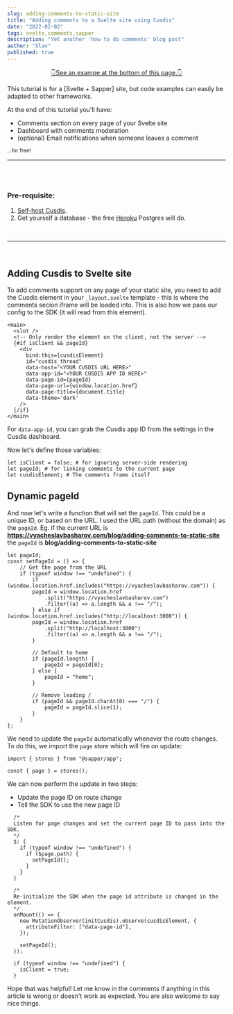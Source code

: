 ```yaml
---
slug: adding-comments-to-static-site
title: "Adding comments to a Svelte site using Cusdis"
date: "2022-02-02"
tags: svelte,comments,sapper
description: "Yet another 'how to do comments' blog post"
author: "Slav"
published: true
---
```


<p style="text-align:center;margin:auto;">
  <a href="blog/adding-comments-to-static-site#cusdis_thread">👇See an exampe at the bottom of this page.👇</a>
</p>

This tutorial is for a [Svelte + Sapper] site, but code examples can easily be adapted to other frameworks.

At the end of this tutorial you'll have:

- Comments section on every page of your Svelte site
- Dashboard with comments moderation
- (optional) Email notifications when someone leaves a comment

<small>...for free!</small>

---

<br/>
<br/>

### Pre-requisite:

1. [Self-host Cusdis](https://cusdis.com/doc#/self-host/vercel).
2. Get yourself a database - the free [Heroku](heroku.com) Postgres will do.

<br/>

---

<br/>

## Adding Cusdis to Svelte site

To add comments support on any page of your static site, you need to add the Cusdis element in your `_layout.svelte` template - this is where the comments secion iframe will be loaded into. This is also how we pass our config to the SDK (it will read from this element).

```
<main>
  <slot />
  <!-- Only render the element on the client, not the server -->
  {#if isClient && pageId}
    <div
      bind:this={cusdisElement}
      id="cusdis_thread"
      data-host="<YOUR CUSDIS URL HERE>"
      data-app-id="<YOUR CUSDIS APP ID HERE>"
      data-page-id={pageId}
      data-page-url={window.location.href}
      data-page-title={document.title}
      data-theme='dark'
    />
  {/if}
</main>
```

For `data-app-id`, you can grab the Cusdis app ID from the settings in the Cusdis dashboard.

Now let's define those variables:

```
let isClient = false; # for ignoring server-side rendering
let pageId; # for linking comments to the current page
let cusdisElement; # The comments frame itself
```


## Dynamic pageId

And now let's write a function that will set the `pageId`. This could be a unique ID, or based on the URL. I used the URL path (without the domain) as the `pageId`. Eg. if the current URL is **https://vyacheslavbasharov.com/blog/adding-comments-to-static-site** the `pageId` is **blog/adding-comments-to-static-site**

```
let pageId;
const setPageId = () => {
    // Get the page from the URL
    if (typeof window !== "undefined") {
        if (window.location.href.includes("https://vyacheslavbasharov.com")) {
        pageId = window.location.href
            .split("https://vyacheslavbasharov.com")
            .filter((a) => a.length && a !== "/");
        } else if (window.location.href.includes("http://localhost:3000")) {
        pageId = window.location.href
            .split("http://localhost:3000")
            .filter((a) => a.length && a !== "/");
        }

        // Default to home
        if (pageId.length) {
            pageId = pageId[0];
        } else {
            pageId = "home";
        }

        // Remove leading /
        if (pageId && pageId.charAt(0) === "/") {
            pageId = pageId.slice(1);
        }
    }
};
```

We need to update the `pageId` automatically whenever the route changes. To do this, we import the `page` store which will fire on update:

```
import { stores } from "@sapper/app";

const { page } = stores();
```

We can now perform the update in two steps:
- Update the page ID on route change
- Tell the SDK to use the new page ID

```
  /*
  Listen for page changes and set the current page ID to pass into the SDK.
  */
  $: {
    if (typeof window !== "undefined") {
      if ($page.path) {
        setPageId();
      }
    }
  }

  /*
  Re-initialize the SDK when the page id attribute is changed in the element. 
  */
  onMount(() => {
    new MutationObserver(initCusdis).observe(cusdisElement, {
      attributeFilter: ["data-page-id"],
    });

    setPageId();
  });

  if (typeof window !== "undefined") {
    isClient = true;
  }
```

Hope that was helpful! Let me know in the comments if anything in this article is wrong or doesn't work as expected. You are also welcome to say nice things.